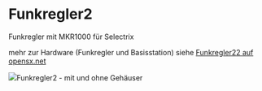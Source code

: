 # Funkregler2
Funkregler mit MKR1000 für Selectrix

mehr zur Hardware (Funkregler und Basisstation) siehe
<a href="http://opensx.net/funkregler2">
Funkregler22 auf opensx.net</a>

<img src="http://opensx.net/wordpress/wp-content/uploads/2016/07/funkregler2-mit-ohne-gehaeuse-768x636.jpg">Funkregler2 - mit und ohne Gehäuser</img>
